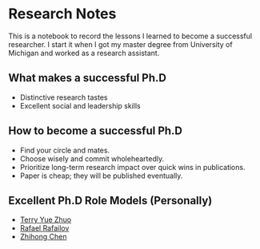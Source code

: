 # Research Notes
This is a notebook to record the lessons I learned to become a successful researcher. I start it when I got my master degree from University of Michigan and worked as a research assistant.

## What makes a successful Ph.D
- Distinctive research tastes
- Excellent social and leadership skills


## How to become a successful Ph.D
- Find your circle and mates.
- Choose wisely and commit wholeheartedly.
- Prioritize long-term research impact over quick wins in publications.
- Paper is cheap; they will be published eventually.

## Excellent Ph.D Role Models (Personally)
- [Terry Yue Zhuo](https://terryyz.github.io/)
- [Rafael Rafailov](https://rmrafailov.github.io/)
- [Zhihong Chen](https://zhjohnchan.github.io/)
